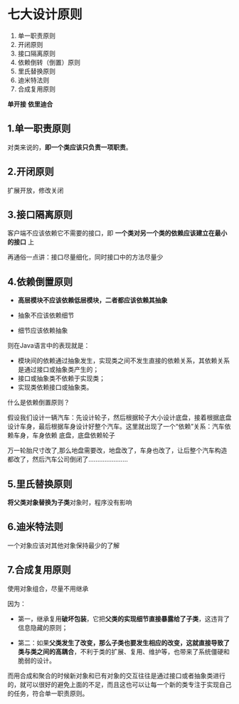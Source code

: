 # 七大设计原则

1. 单一职责原则
2. 开闭原则
3. 接口隔离原则
4. 依赖倒转（倒置）原则
5. 里氏替换原则
6. 迪米特法则
7. 合成复用原则

**单开接**    **依里迪合**

## 1.单一职责原则

对类来说的，**即一个类应该只负责一项职责**。

## 2.开闭原则

扩展开放，修改关闭

## 3.接口隔离原则

客户端不应该依赖它不需要的接口，即 **一个类对另一个类的依赖应该建立在最小的接口** 上

再通俗一点讲：接口尽量细化，同时接口中的方法尽量少

## 4.依赖倒置原则

* **高层模块不应该依赖低层模块，二者都应该依赖其抽象**

* 抽象不应该依赖细节

* 细节应该依赖抽象

则在Java语言中的表现就是：

- 模块间的依赖通过抽象发生，实现类之间不发生直接的依赖关系，其依赖关系是通过接口或抽象类产生的；
- 接口或抽象类不依赖于实现类；
- 实现类依赖接口或抽象类。

什么是依赖倒置原则？

假设我们设计一辆汽车：先设计轮子，然后根据轮子大小设计底盘，接着根据底盘设计车身，最后根据车身设计好整个汽车。这里就出现了一个“依赖”关系：汽车依赖车身，车身依赖
底盘，底盘依赖轮子

万一轮胎尺寸改了,那么地盘需要改，地盘改了，车身也改了，让后整个汽车构造都改了，然后汽车公司倒闭了......................

## 5.里氏替换原则

**将父类对象替换为子类**对象时，程序没有影响

## 6.迪米特法则

一个对象应该对其他对象保持最少的了解

## 7.合成复用原则

使用对象组合，尽量不用继承

因为：

* 第一，继承复用**破坏包装**，它把**父类的实现细节直接暴露给了子类**，这违背了信息隐藏的原则；

*  第二：如果**父类发生了改变，那么子类也要发生相应的改变，这就直接导致了类与类之间的高耦合**，不利于类的扩展、复用、维护等，也带来了系统僵硬和脆弱的设计。

  而用合成和聚合的时候新对象和已有对象的交互往往是通过接口或者抽象类进行的，就可以很好的避免上面的不足，而且这也可以让每一个新的类专注于实现自己的任务，符合单一职责原则。